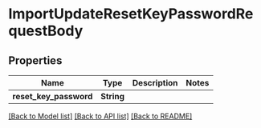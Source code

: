 # ImportUpdateResetKeyPasswordRequestBody

## Properties

Name | Type | Description | Notes
------------ | ------------- | ------------- | -------------
**reset_key_password** | **String** |  | 

[[Back to Model list]](../README.md#documentation-for-models) [[Back to API list]](../README.md#documentation-for-api-endpoints) [[Back to README]](../README.md)


